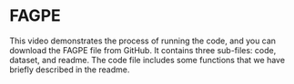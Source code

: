 # FAGPE
This video demonstrates the process of running the code, and you can download the FAGPE file from GitHub. It contains three sub-files: code, dataset, and readme. The code file includes some functions that we have briefly described in the readme.

